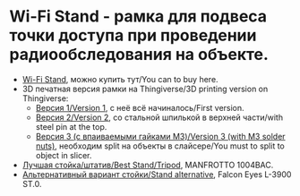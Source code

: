 # Wi-Fi Stand - рамка для подвеса точки доступа при проведении радиообследования на объекте.

- [Wi-Fi Stand](https://wifistand.com/), можно купить тут/You can to buy here.
- 3D печатная версия рамки на Thingiverse/3D printing version on Thingiverse:
    - [Версия 1/Version 1](https://www.thingiverse.com/thing:4819305), с неё всё начиналось/First version.
    - [Версия 2/Version 2](https://www.thingiverse.com/thing:5292474), со стальной шпилькой в верхней части/with steel pin at the top.
    - [Версия 3 (с впаиваемыми гайками M3)/Version 3 (with M3 solder nuts)](./STL/WiFiStand3.stl), необходим split на объекты в слайсере/You must to split to object in slicer.
- [Лучшая стойка/штатив/Best Stand/Tripod](https://www.manfrotto.com/ru-ru/photo-master-stand-air-cushioned-1004bac/), MANFROTTO 1004BAC.
- [Альтернативный вариант стойки/Stand alternative](https://falcon-eyes.ru/catalog/archive/stoyka-falcon-eyes-l-3900a-b-dlya-osveshcheniya/), Falcon Eyes L-3900 ST.0.